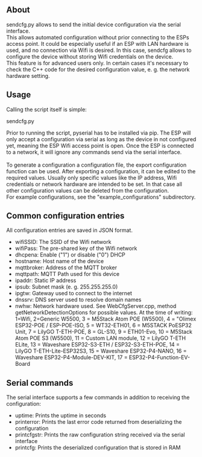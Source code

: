  
## About

sendcfg.py allows to send the initial device configuration via the serial interface.<br>
This allows automated configuration without prior connecting to the ESPs access point. It could be especially useful if an ESP with LAN hardware is used, and no connection via Wifi is desired.
In this case, sendcfg allows to configure the device without storing Wifi credentials on the device.<br>
This feature is for advanced users only. In certain cases it's necessary to check the C++ code for the desired configuration value, e. g. the network hardware setting.

## Usage

Calling the script itself is simple:

sendcfg.py <port> <file>

Prior to running the script, pyserial has to be installed via pip.
The ESP will only accept a configuration via serial as long as the device in not configured yet, meaning the ESP Wifi access point is open.
Once the ESP is connected to a network, it will ignore any commands send via the serial interface.<br><br>
To generate a configuration a configuration file, the export configuration function can be used.
After exporting a configuration, it can be edited to the required values. Usually only specific values like
the IP address, Wifi credentials or network hardware are intended to be set. In that case all other configuration values can be deleted from the configuration.<br>
For example configurations, see the "example_configurations" subdirectory.

## Common configuration entries

All configuration entries are saved in JSON format.

- wifiSSID: The SSID of the Wifi network
- wifiPass: The pre-shared key of the Wifi network
- dhcpena: Enable ("1") or disable ("0") DHCP
- hostname: Host name of the device
- mqttbroker: Address of the MQTT broker
- mqttpath: MQTT Path used for this device 
- ipaddr: Static IP address 
- ipsub: Subnet mask (e. g. 255.255.255.0)
- ipgtw: Gateway used to connect to the internet
- dnssrv: DNS server used to resolve domain names
- nwhw: Network hardware used. See WebCfgServer.cpp, method getNetworkDetectionOptions for possible values.
At the time of writing: 1=Wifi, 2=Generic W5500, 3 = M5Stack Atom POE (W5500), 4 = "Olimex ESP32-POE / ESP-POE-ISO, 5 = WT32-ETH01, 6 = M5STACK PoESP32 Unit, 7 = LilyGO T-ETH-POE, 8 = GL-S10, 9 = ETH01-Evo, 10 = M5Stack Atom POE S3 (W5500), 11 = Custom LAN module, 12 = LilyGO T-ETH ELite, 13 = Waveshare ESP32-S3-ETH / ESP32-S3-ETH-POE, 14 = LilyGO T-ETH-Lite-ESP32S3, 15 = Waveshare ESP32-P4-NANO, 16 = Waveshare ESP32-P4-Module-DEV-KIT, 17 = ESP32-P4-Function-EV-Board

## Serial commands

The serial interface supports a few commands in addition to receiving the configuration:

- uptime: Prints the uptime in seconds
- printerror: Prints the last error code returned from deserializing the configuration
- printcfgstr: Prints the raw configuration string received via the serial interface
- printcfg: Prints the deserialized configuration that is stored in RAM